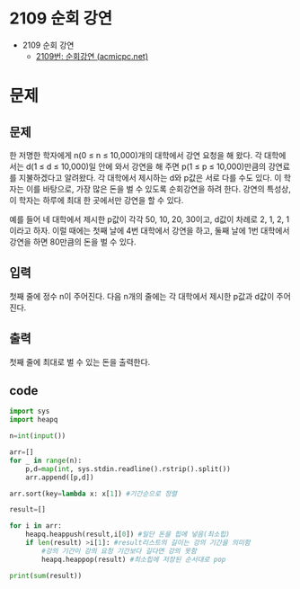 # 2109 순회 강연

- 2109 순회 강연
    - [2109번: 순회강연 (acmicpc.net)](https://www.acmicpc.net/problem/2109)

# 문제

## 문제

한 저명한 학자에게 n(0 ≤ n ≤ 10,000)개의 대학에서 강연 요청을 해 왔다. 각 대학에서는 d(1 ≤ d ≤ 10,000)일 안에 와서 강연을 해 주면 p(1 ≤ p ≤ 10,000)만큼의 강연료를 지불하겠다고 알려왔다. 각 대학에서 제시하는 d와 p값은 서로 다를 수도 있다. 이 학자는 이를 바탕으로, 가장 많은 돈을 벌 수 있도록 순회강연을 하려 한다. 강연의 특성상, 이 학자는 하루에 최대 한 곳에서만 강연을 할 수 있다.

예를 들어 네 대학에서 제시한 p값이 각각 50, 10, 20, 30이고, d값이 차례로 2, 1, 2, 1 이라고 하자. 이럴 때에는 첫째 날에 4번 대학에서 강연을 하고, 둘째 날에 1번 대학에서 강연을 하면 80만큼의 돈을 벌 수 있다.

## 입력

첫째 줄에 정수 n이 주어진다. 다음 n개의 줄에는 각 대학에서 제시한 p값과 d값이 주어진다.

## 출력

첫째 줄에 최대로 벌 수 있는 돈을 출력한다.

## code

```python
import sys
import heapq

n=int(input())

arr=[]
for _ in range(n):
    p,d=map(int, sys.stdin.readline().rstrip().split())
    arr.append([p,d])

arr.sort(key=lambda x: x[1]) #기간순으로 정렬

result=[]

for i in arr:
    heapq.heappush(result,i[0]) #일단 돈을 힙에 넣음(최소힙)
    if len(result) >i[1]: #result리스트의 길이는 강의 기간을 의미함
        #강의 기간이 강의 요청 기간보다 길다면 강의 못함
        heapq.heappop(result) #최소힙에 저장된 순서대로 pop

print(sum(result))
```